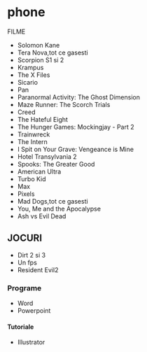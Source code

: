 # phone
 <!DOCTYPE html>
<html>
   <head>
      <meta chartset="utf-8">
	  <title>My test page</title>
	</head>
	<body>
	<link href="styles/color1" rel="stylesheet" type="text/css"
	<h1>FILME</h1>
	  	  <ul>
	  <li>Solomon Kane</li>
	  <li>Tera Nova,tot ce gasesti</li>
	  <li>Scorpion S1 si 2</li>
	  <li>Krampus</li>
	  <li>The X Files</li>
	  <li>Sicario</li>
	  <li>Pan</li>
	  <li>Paranormal Activity: The Ghost Dimension</li>
	  <li>Maze Runner: The Scorch Trials</li>
	  <li>Creed</li>
	  <li>The Hateful Eight</li>
	  <li>The Hunger Games: Mockingjay - Part 2</li>
	  <li>Trainwreck</li>
	  <li>The Intern</li>
	  <li>I Spit on Your Grave: Vengeance is Mine</li>
	  <li>Hotel Transylvania 2</li>
	  <li>Spooks: The Greater Good</li>
	  <li>American Ultra</li>
	  <li>Turbo Kid</li>
	  <li>Max</li>
	  <li>Pixels</li>
	  <li>Mad Dogs,tot ce gasesti</li>
	  <li>You, Me and the Apocalypse</li>
	  <li>Ash vs Evil Dead</li>
	  </ul>
	  <h2>JOCURI</h2>
	  <ul>
	  <li>Dirt 2 si 3</li>
	  <li>Un fps</li>
	  <li>Resident Evil2</li>
	  </ul>
	  <h3>Programe</h3>
	  <ul>
	  <li>Word</li>
	  <li>Powerpoint</li>
	  </ul>
	  <h4>Tutoriale</h4>
	  <ul>
	  <li>Illustrator</li>
	  </ul>
	 	</body>
</html>	
